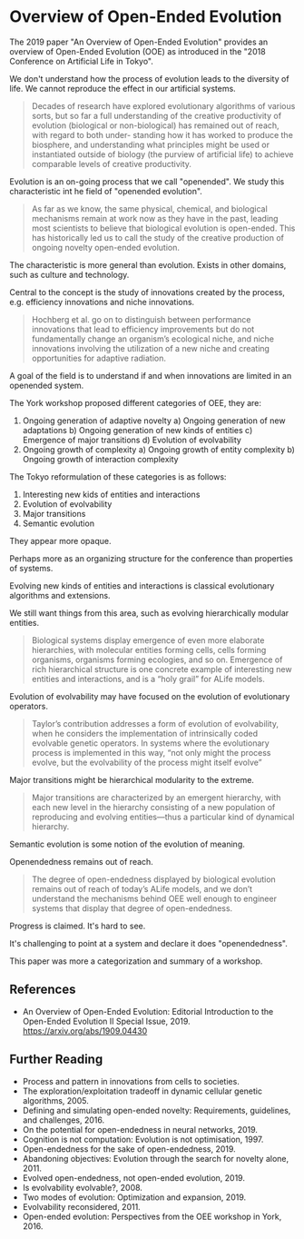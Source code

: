 # Overview of Open-Ended Evolution

The 2019 paper "An Overview of Open-Ended Evolution" provides an overview of Open-Ended Evolution (OOE) as introduced in the "2018 Conference on Artificial Life in Tokyo".

We don't understand how the process of evolution leads to the diversity of life. We cannot reproduce the effect in our artificial systems.

> Decades of research have explored evolutionary algorithms of various sorts, but so far a full understanding of the creative productivity of evolution (biological or non-biological) has remained out of reach, with regard to both under- standing how it has worked to produce the biosphere, and understanding what principles might be used or instantiated outside of biology (the purview of artificial life) to achieve comparable levels of creative productivity.

Evolution is an on-going process that we call "openended". We study this characteristic int he field of "openended evolution".

> As far as we know, the same physical, chemical, and biological mechanisms remain at work now as they have in the past, leading most scientists to believe that biological evolution is open-ended. This has historically led us to call the study of the creative production of ongoing novelty open-ended evolution.

The characteristic is more general than evolution. Exists in other domains, such as culture and technology.

Central to the concept is the study of innovations created by the process, e.g. efficiency innovations and niche innovations.

> Hochberg et al. go on to distinguish between performance innovations that lead to efficiency improvements but do not fundamentally change an organismʼs ecological niche, and niche innovations involving the utilization of a new niche and creating opportunities for adaptive radiation.

A goal of the field is to understand if and when innovations are limited in an openended system.

The York workshop proposed different categories of OEE, they are:

1. Ongoing generation of adaptive novelty
	a) Ongoing generation of new adaptations
	b) Ongoing generation of new kinds of entities
	c) Emergence of major transitions
	d) Evolution of evolvability
2. Ongoing growth of complexity
	a) Ongoing growth of entity complexity
	b) Ongoing growth of interaction complexity

The Tokyo reformulation of these categories is as follows:

1. Interesting new kids of entities and interactions
2. Evolution of evolvability
3. Major transitions
4. Semantic evolution

They appear more opaque.

Perhaps more as an organizing structure for the conference than properties of systems.

Evolving new kinds of entities and interactions is classical evolutionary algorithms and extensions.

We still want things from this area, such as evolving hierarchically modular entities.

> Biological systems display emergence of even more elaborate hierarchies, with molecular entities forming cells, cells forming organisms, organisms forming ecologies, and so on. Emergence of rich hierarchical structure is one concrete example of interesting new entities and interactions, and is a “holy grail” for ALife models.

Evolution of evolvability may have focused on the evolution of evolutionary operators.

> Taylorʼs contribution addresses a form of evolution of evolvability, when he considers the implementation of intrinsically coded evolvable genetic operators. In systems where the evolutionary process is implemented in this way, “not only might the process evolve, but the evolvability of the process might itself evolve”

Major transitions might be hierarchical modularity to the extreme.

> Major transitions are characterized by an emergent hierarchy, with each new level in the hierarchy consisting of a new population of reproducing and evolving entities—thus a particular kind of dynamical hierarchy.

Semantic evolution is some notion of the evolution of meaning.

Openendedness remains out of reach.

> The degree of open-endedness displayed by biological evolution remains out of reach of todayʼs ALife models, and we donʼt understand the mechanisms behind OEE well enough to engineer systems that display that degree of open-endedness.

Progress is claimed. It's hard to see.

It's challenging to point at a system and declare it does "openendedness".

This paper was more a categorization and summary of a workshop.

## References

* An Overview of Open-Ended Evolution: Editorial Introduction to the Open-Ended Evolution II Special Issue, 2019.
	<https://arxiv.org/abs/1909.04430>

## Further Reading

* Process and pattern in innovations from cells to societies.
* The exploration/exploitation tradeoff in dynamic cellular genetic algorithms, 2005.
* Defining and simulating open-ended novelty: Requirements, guidelines, and challenges, 2016.
* On the potential for open-endedness in neural networks, 2019.
* Cognition is not computation: Evolution is not optimisation, 1997.
* Open-endedness for the sake of open-endedness, 2019.
* Abandoning objectives: Evolution through the search for novelty alone, 2011.
* Evolved open-endedness, not open-ended evolution, 2019.
* Is evolvability evolvable?, 2008.
* Two modes of evolution: Optimization and expansion, 2019.
* Evolvability reconsidered, 2011.
* Open-ended evolution: Perspectives from the OEE workshop in York, 2016.


